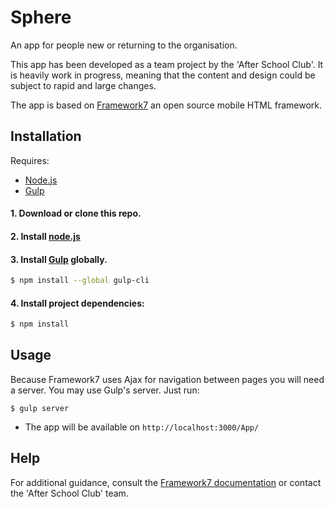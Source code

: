 # Sphere

An app for people new or returning to the organisation. 

This app has been developed as a team project by the 'After School Club'. It is heavily work in progress, meaning that the content and design could be subject to rapid and large changes. 

The app is based on <a href="https://framework7.io/">Framework7</a> an open source mobile HTML framework.

## Installation

Requires:
- <a href="https://nodejs.org/en/">Node.js</a>
- <a href="http://gulpjs.com/">Gulp</a>

#### 1. Download or clone this repo.

#### 2. Install <a href="https://nodejs.org/en/">node.js</a>

#### 3. Install <a href="http://gulpjs.com/">Gulp</a> globally.

```sh
$ npm install --global gulp-cli
```

#### 4. Install project dependencies:

```sh
$ npm install
```


## Usage

Because Framework7 uses Ajax for navigation between pages you will need a server. You may use Gulp's server. Just run:

```
$ gulp server
```

  * The app will be available on `http://localhost:3000/App/`

## Help

For additional guidance, consult the <a href="http://framework7.io/docs/">Framework7 documentation</a> or contact the 'After School Club' team. 
